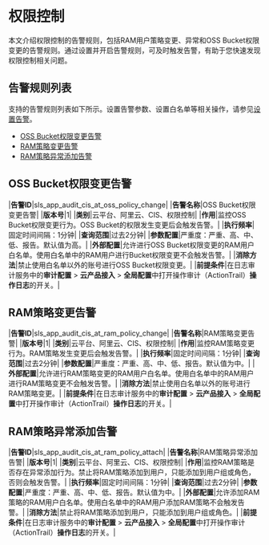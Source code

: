 # 权限控制

本文介绍权限控制的告警规则，包括RAM用户策略变更、异常和OSS Bucket权限变更的告警规则。通过设置并开启告警规则，可及时触发告警，有助于您快速发现权限控制相关问题。

## 告警规则列表

支持的告警规则列表如下所示。设置告警参数、设置白名单等相关操作，请参见[设置告警](/intl.zh-CN/应用中心（App）/日志审计服务/告警/设置告警.md)。

-   [OSS Bucket权限变更告警](#section_xbs_pon_i9x)
-   [RAM策略变更告警](#section_d2y_j1v_mrr)
-   [RAM策略异常添加告警](#section_axf_01e_fei)

## OSS Bucket权限变更告警

|**告警ID**|sls\_app\_audit\_cis\_at\_oss\_policy\_change|
|**告警名称**|OSS Bucket权限变更告警|
|**版本号**|1|
|**类别**|云平台、阿里云、CIS、权限控制|
|**作用**|监控OSS Bucket权限变更行为。OSS Bucket的权限发生变更后会触发告警。|
|**执行频率**|固定时间间隔：1分钟|
|**查询范围**|过去2分钟|
|**参数配置**|严重度：严重、高、中、低、报告。默认值为高。|
|**外部配置**|允许进行OSS Bucket权限变更的RAM用户白名单。使用白名单中的RAM用户进行Bucket权限变更不会触发告警。|
|**消除方法**|禁止使用白名单以外的账号进行OSS Bucket权限变更。|
|**前提条件**|在日志审计服务中的**审计配置** \> **云产品接入** \> **全局配置**中打开操作审计（ActionTrail）**操作日志**的开关。|

## RAM策略变更告警

|**告警ID**|sls\_app\_audit\_cis\_at\_ram\_policy\_change|
|**告警名称**|RAM策略变更告警|
|**版本号**|1|
|**类别**|云平台、阿里云、CIS、权限控制|
|**作用**|监控RAM策略变更行为。RAM策略发生变更后会触发告警。|
|**执行频率**|固定时间间隔：1分钟|
|**查询范围**|过去2分钟|
|**参数配置**|严重度：严重、高、中、低、报告。默认值为中。|
|**外部配置**|允许进行RAM策略变更的RAM用户白名单。使用白名单中的RAM用户进行RAM策略变更不会触发告警。|
|**消除方法**|禁止使用白名单以外的账号进行RAM策略变更。|
|**前提条件**|在日志审计服务中的**审计配置** \> **云产品接入** \> **全局配置**中打开操作审计（ActionTrail）**操作日志**的开关。|

## RAM策略异常添加告警

|**告警ID**|sls\_app\_audit\_cis\_at\_ram\_policy\_attach|
|**告警名称**|RAM策略异常添加告警|
|**版本号**|1|
|**类别**|云平台、阿里云、CIS、权限控制|
|**作用**|监控RAM策略是否存在异常添加行为。禁止将RAM策略添加到用户，只能添加到用户组或角色，否则会触发告警。|
|**执行频率**|固定时间间隔：1分钟|
|**查询范围**|过去2分钟|
|**参数配置**|严重度：严重、高、中、低、报告。默认值为中。|
|**外部配置**|允许添加RAM策略的RAM用户白名单。使用白名单中的RAM用户添加RAM策略不会触发告警。|
|**消除方法**|禁止将RAM策略添加到用户，只能添加到用户组或角色。|
|**前提条件**|在日志审计服务中的**审计配置** \> **云产品接入** \> **全局配置**中打开操作审计（ActionTrail）**操作日志**的开关。|

